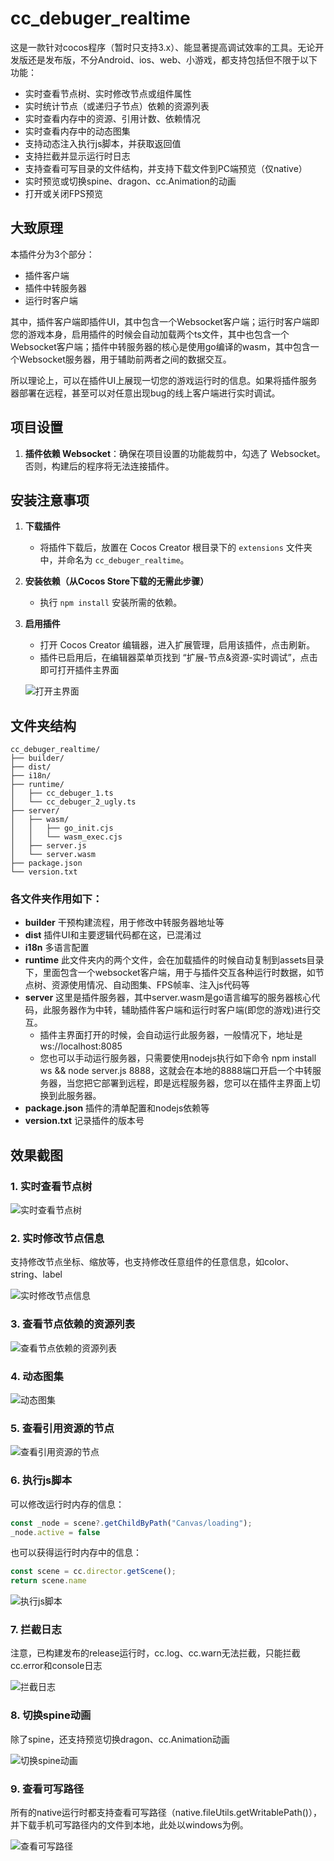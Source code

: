# cc_debuger_realtime

这是一款针对cocos程序（暂时只支持3.x）、能显著提高调试效率的工具。无论开发版还是发布版，不分Android、ios、web、小游戏，都支持包括但不限于以下功能：
- 实时查看节点树、实时修改节点或组件属性
- 实时统计节点（或递归子节点）依赖的资源列表
- 实时查看内存中的资源、引用计数、依赖情况
- 实时查看内存中的动态图集
- 支持动态注入执行js脚本，并获取返回值
- 支持拦截并显示运行时日志
- 支持查看可写目录的文件结构，并支持下载文件到PC端预览（仅native）
- 实时预览或切换spine、dragon、cc.Animation的动画
- 打开或关闭FPS预览

## 大致原理
本插件分为3个部分：
   - 插件客户端 
   - 插件中转服务器
   - 运行时客户端

其中，插件客户端即插件UI，其中包含一个Websocket客户端；运行时客户端即您的游戏本身，启用插件的时候会自动加载两个ts文件，其中也包含一个Websocket客户端；插件中转服务器的核心是使用go编译的wasm，其中包含一个Websocket服务器，用于辅助前两者之间的数据交互。

所以理论上，可以在插件UI上展现一切您的游戏运行时的信息。如果将插件服务器部署在远程，甚至可以对任意出现bug的线上客户端进行实时调试。

## 项目设置

1. **插件依赖 Websocket**：确保在项目设置的功能裁剪中，勾选了 Websocket。否则，构建后的程序将无法连接插件。

## 安装注意事项

1. **下载插件**
    - 将插件下载后，放置在 Cocos Creator 根目录下的 `extensions` 文件夹中，并命名为 `cc_debuger_realtime`。

2. **安装依赖（从Cocos Store下载的无需此步骤）**
   - 执行 `npm install` 安装所需的依赖。

3. **启用插件**
   - 打开 Cocos Creator 编辑器，进入扩展管理，启用该插件，点击刷新。
   - 插件已启用后，在编辑器菜单页找到 “扩展-节点&资源-实时调试”，点击即可打开插件主界面

   ![打开主界面](.\images\0_open_main_ui.gif)


## 文件夹结构
```text
cc_debuger_realtime/
├── builder/
├── dist/
├── i18n/
├── runtime/
│   ├── cc_debuger_1.ts
│   └── cc_debuger_2_ugly.ts
├── server/
│   ├── wasm/
│   │   ├── go_init.cjs
│   │   └── wasm_exec.cjs
│   ├── server.js
│   └── server.wasm
├── package.json
└── version.txt
```

### 各文件夹作用如下：
- **builder** 干预构建流程，用于修改中转服务器地址等
- **dist** 插件UI和主要逻辑代码都在这，已混淆过
- **i18n** 多语言配置
- **runtime** 此文件夹内的两个文件，会在加载插件的时候自动复制到assets目录下，里面包含一个websocket客户端，用于与插件交互各种运行时数据，如节点树、资源使用情况、自动图集、FPS帧率、注入js代码等
- **server** 这里是插件服务器，其中server.wasm是go语言编写的服务器核心代码，此服务器作为中转，辅助插件客户端和运行时客户端(即您的游戏)进行交互。
   - 插件主界面打开的时候，会自动运行此服务器，一般情况下，地址是ws://localhost:8085
   - 您也可以手动运行服务器，只需要使用nodejs执行如下命令 npm install ws && node server.js 8888，这就会在本地的8888端口开启一个中转服务器，当您把它部署到远程，即是远程服务器，您可以在插件主界面上切换到此服务器。
- **package.json** 插件的清单配置和nodejs依赖等
- **version.txt** 记录插件的版本号


## 效果截图

### 1. 实时查看节点树
![实时查看节点树](.\images\1_node_tree_res_tree.gif)

### 2. 实时修改节点信息
支持修改节点坐标、缩放等，也支持修改任意组件的任意信息，如color、string、label

![实时修改节点信息](.\images\2_modify_node_info.gif)

### 3. 查看节点依赖的资源列表
![查看节点依赖的资源列表](.\images\3_deps_of_node.gif)

### 4. 动态图集
![动态图集](.\images\4_dynamic_atlas.gif) 

### 5. 查看引用资源的节点
![查看引用资源的节点](.\images\5_nodes_ref_the_res.gif) 

### 6. 执行js脚本
可以修改运行时内存的信息：
```js
const _node = scene?.getChildByPath("Canvas/loading");
_node.active = false
```
也可以获得运行时内存中的信息：
```js
const scene = cc.director.getScene();
return scene.name
```

![执行js脚本](.\images\6_eval_js.gif)

### 7. 拦截日志
注意，已构建发布的release运行时，cc.log、cc.warn无法拦截，只能拦截cc.error和console日志

![拦截日志](.\images\7_intercept_log.gif)

### 8. 切换spine动画
除了spine，还支持预览切换dragon、cc.Animation动画

![切换spine动画](.\images\8_switch_spine_anim.gif)

### 9. 查看可写路径
所有的native运行时都支持查看可写路径（native.fileUtils.getWritablePath()），并下载手机可写路径内的文件到本地，此处以windows为例。

![查看可写路径](.\images\9_writablePath.gif)